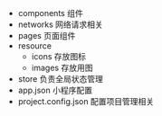 + components 组件
+ networks 网络请求相关
+ pages 页面组件
+ resource
    - icons 存放图标
    - images 存放用图
+ store 负责全局状态管理
+ app.json 小程序配置
+ project.config.json 配置项目管理相关
